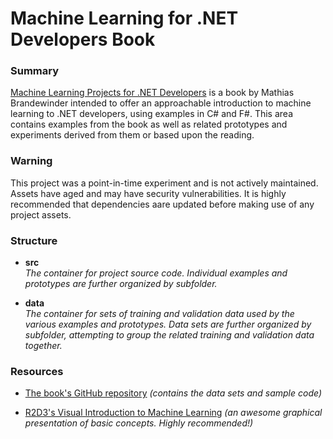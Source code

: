 # Machine Learning for .NET Developers Book

### Summary

[Machine Learning Projects for .NET Developers](https://www.amazon.com/gp/product/1430267674/ref=oh_aui_detailpage_o07_s05?ie=UTF8&psc=1) is a book by Mathias Brandewinder intended to offer an approachable introduction to machine learning to .NET developers, using examples in C# and F#.  This area contains examples from the book as well as related prototypes and experiments derived from them or based upon the reading.

### Warning

This project was a point-in-time experiment and is not actively maintained.  Assets have aged and may have security vulnerabilities.  It is highly recommended that dependencies aare updated before making use of any project assets.

### Structure

* **src**  
  _The container for project source code.  Individual examples and prototypes are further organized by subfolder._
  
* **data**  
  _The container for sets of training and validation data used by the various examples and prototypes.  Data sets are further organized by subfolder, attempting to group the related training and validation data together._
  
  
### Resources

* [The book's GitHub repository](https://github.com/mathias-brandewinder/machine-learning-projects-for-dot-net-developers) _(contains the data sets and sample code)_

* [R2D3's Visual Introduction to Machine Learning](http://www.r2d3.us/visual-intro-to-machine-learning-part-1/) _(an awesome graphical presentation of basic concepts.  Highly recommended!)_ 
